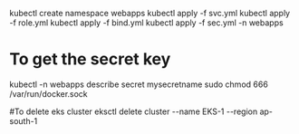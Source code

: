 kubectl create namespace webapps
kubectl apply -f svc.yml
kubectl apply -f role.yml
kubectl apply -f bind.yml
kubectl apply -f sec.yml -n webapps
# To get the secret key
kubectl -n webapps describe secret mysecretname
sudo chmod 666 /var/run/docker.sock

#To delete eks cluster
eksctl delete cluster --name EKS-1 --region ap-south-1
